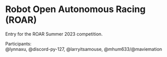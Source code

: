# Robot Open Autonomous Racing (ROAR)

Entry for the ROAR Summer 2023 competition.

Participants: <br>
@lynnaxu, @discord-py-127, @larryitsamouse, @mhum633/@maviemation <br>
